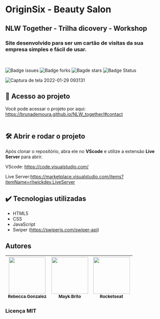 #   OriginSix - Beauty Salon
## NLW Together - Trilha dicovery - Workshop
### Site desenvolvido para ser um cartão de visitas da sua empresa simples e fácil de usar.
<br>

![Badge issues](https://img.shields.io/github/issues/BrunadeMoura/NLW_together)
![Badge forks](https://img.shields.io/github/forks/BrunadeMoura/NLW_together)
![Bagde stars](https://img.shields.io/github/stars/BrunadeMoura/NLW_together)
![Badge Status](https://img.shields.io/badge/status-concluido-brightgreen)


![Captura de tela 2022-01-29 093131](https://user-images.githubusercontent.com/61100366/163693672-7f05aaa8-052e-4f42-9375-7aab4f5535e2.png)

## 📁 Acesso ao projeto
Você pode acessar o projeto por aqui: https://brunademoura.github.io/NLW_together/#contact
<br>
<br>
## 🛠️ Abrir e rodar o projeto
Após clonar o repositório, abra ele no <strong>VScode</strong> e utilize a extensão <strong>Live Server</strong> para abrir.

VScode: https://code.visualstudio.com/

Live Server:https://marketplace.visualstudio.com/items?itemName=ritwickdey.LiveServer

## ✔️ Tecnologias utilizadas
*   HTML5
*   CSS
*   JavaScript
*   Swiper (https://swiperjs.com/swiper-api)

## Autores
| [<img src="https://media-exp1.licdn.com/dms/image/C4D03AQEnaCUvSXEWxA/profile-displayphoto-shrink_400_400/0/1636317667233?e=1655337600&v=beta&t=FurJEyc1QeVcPCRrJUk1n_bgUnXudHEQN0LfgPzktts" width=115><br><sub>Rebecca Gonzalez</sub>](https://www.linkedin.com/in/gonzalezrebecca/) |  [<img src="https://avatars.githubusercontent.com/u/6643122?v=4" width=115><br><sub>Mayk Brito</sub>](https://github.com/maykbrito) |  [<img src="https://avatars.githubusercontent.com/u/28929274?s=200&v=4" width=115><br><sub>Rocketseat</sub>](https://github.com/Rocketseat) |
| :---: | :---: | :---: |

### Licença MIT


